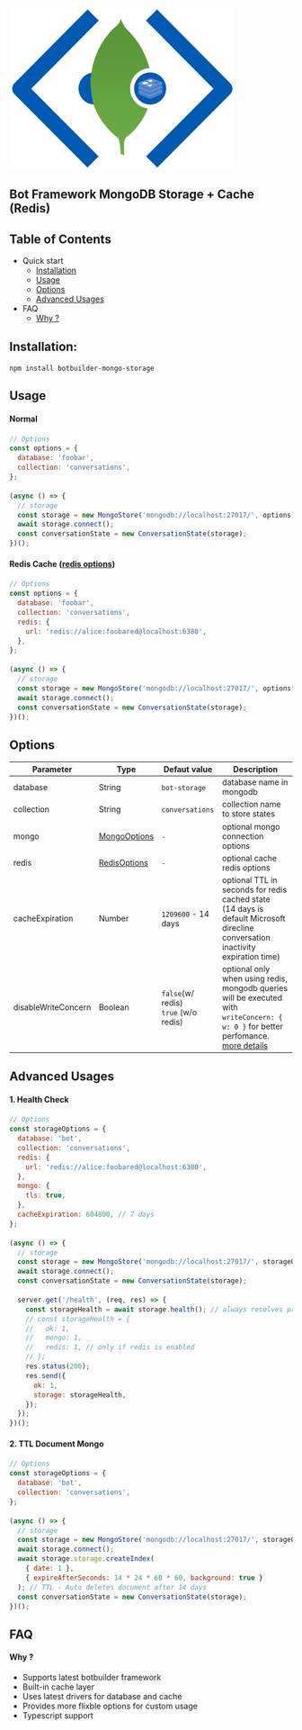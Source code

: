 ![logo](https://raw.githubusercontent.com/pvkas/botbuilder-mongo-storage/main/img/logo.png)

## Bot Framework MongoDB Storage + Cache (Redis)

## Table of Contents

- Quick start
  - [Installation](#installation)
  - [Usage](#usage)
  - [Options](#options)
  - [Advanced Usages](#advanced-usages)
- FAQ
  - [Why ?](#why)

## Installation:

```
npm install botbuilder-mongo-storage
```

## Usage

#### Normal

```javascript
// Options
const options = {
  database: 'foobar',
  collection: 'conversations',
};

(async () => {
  // storage
  const storage = new MongoStore('mongodb://localhost:27017/', options);
  await storage.connect();
  const conversationState = new ConversationState(storage);
})();
```

#### Redis Cache ([redis options](https://redis.js.org/documentation/client/interfaces/lib_client.RedisClientOptions.html))

```javascript
// Options
const options = {
  database: 'foobar',
  collection: 'conversations',
  redis: {
    url: 'redis://alice:foobared@localhost:6380',
  },
};

(async () => {
  // storage
  const storage = new MongoStore('mongodb://localhost:27017/', options);
  await storage.connect();
  const conversationState = new ConversationState(storage);
})();
```

## Options

| Parameter           | Type                                                         | Defaut value                              | Description                                                  |
| ------------------- | ------------------------------------------------------------ | ----------------------------------------- | ------------------------------------------------------------ |
| database            | String                                                       | `bot-storage`                             | database name in mongodb                                     |
| collection          | String                                                       | `conversations`                           | collection name to store states                              |
| mongo               | [MongoOptions](https://docs.mongodb.com/drivers/node/current/fundamentals/connection/#connection-options) | `-`                                       | optional mongo connection options                            |
| redis               | [RedisOptions](https://redis.js.org/documentation/client/interfaces/lib_client.RedisClientOptions.html) | `-`                                       | optional cache redis options                                 |
| cacheExpiration     | Number                                                       | `1209600` - 14 days                       | optional TTL in seconds for redis cached state <br />(14 days is default Microsoft direcline conversation inactivity expiration time) |
| disableWriteConcern | Boolean                                                      | `false`(w/ redis)<br />`true` (w/o redis) | optional only when using redis, mongodb queries will be executed with `writeConcern: { w: 0 }` for better perfomance.<br /> [more details](https://docs.mongodb.com/manual/reference/write-concern/#w-option) |

## Advanced Usages

#### 1. Health Check

```javascript
// Options
const storageOptions = {
  database: 'bot',
  collection: 'conversations',
  redis: {
    url: 'redis://alice:foobared@localhost:6380',
  },
  mongo: {
    tls: true,
  },
  cacheExpiration: 604800, // 7 days
};

(async () => {
  // storage
  const storage = new MongoStore('mongodb://localhost:27017/', storageOptions);
  await storage.connect();
  const conversationState = new ConversationState(storage);

  server.get('/health', (req, res) => {
    const storageHealth = await storage.health(); // always resolves promise - no need to catch error
    // const storageHealth = {
    //   ok: 1,
    //   mongo: 1,
    //   redis: 1, // only if redis is enabled
    // };
    res.status(200);
    res.send({
      ok: 1,
      storage: storageHealth,
    });
  });
})();
```

#### 2. TTL Document Mongo

```javascript
// Options
const storageOptions = {
  database: 'bot',
  collection: 'conversations',
};

(async () => {
  // storage
  const storage = new MongoStore('mongodb://localhost:27017/', storageOptions);
  await storage.connect();
  await storage.storage.createIndex(
    { date: 1 },
    { expireAfterSeconds: 14 * 24 * 60 * 60, background: true }
  ); // TTL - Auto deletes document after 14 days
  const conversationState = new ConversationState(storage);
})();
```



## FAQ

#### Why ?

- Supports latest botbuilder framework
- Built-in cache layer
- Uses latest drivers for database and cache
- Provides more flixble options for custom usage
- Typescript support
